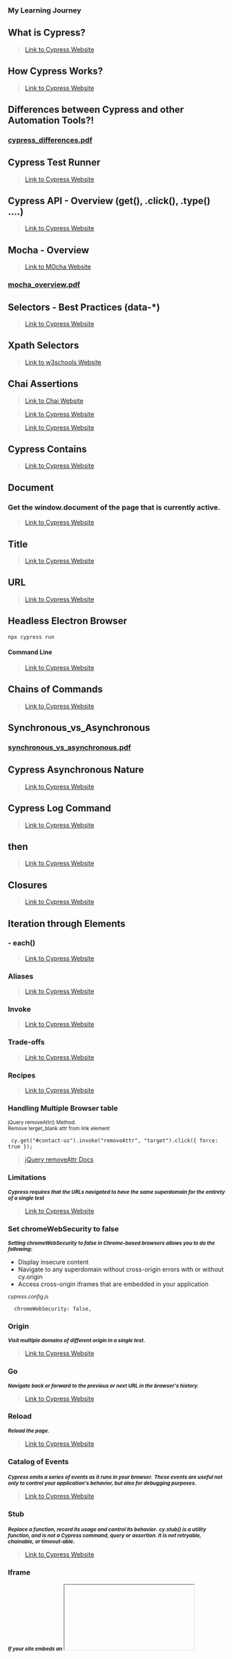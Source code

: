 <!-- @format -->

### My Learning Journey

## What is Cypress?

> [Link to Cypress Website](https://www.cypress.io/app#browser_testing)

## How Cypress Works?

> [Link to Cypress Website](https://www.cypress.io/how-it-works)

## Differences between Cypress and other Automation Tools?!

### [cypress_differences.pdf](https://github.com/alex197925/cypress-test-website/files/14050846/cypress_differences.pdf)

## Cypress Test Runner

> [Link to Cypress Website](https://doccypress.io/guides/core-concepts/cypress-app)

## Cypress API - Overview (get(), .click(), .type() ....)

> [Link to Cypress Website](https://docs.cypress.io/api/table-of-contents/)

## Mocha - Overview

> [Link to MOcha Website](https://mochajs.org/)

### [mocha_overview.pdf](https://github.com/alex197925/cypress-test-website/files/14050923/mocha_overview.pdf)

## Selectors - Best Practices (data-\*)

> [Link to Cypress Website](https://docs.cypress.io/guides/references/best-practices)

## Xpath Selectors

> [Link to w3schools Website](https://www.w3schools.com/xml/xpath_syntax.asp)

## Chai Assertions

> [Link to Chai Website](https://www.chaijs.com/)

> [Link to Cypress Website](https://docs.cypress.io/guides/references/assertions#Adding-New-Assertions)

> [Link to Cypress Website](https://docs.cypress.io/guides/references/assertions#Chai-jQuery)

## Cypress Contains

> [Link to Cypress Website](https://docs.cypress.io/api/commands/contains#Syntax)

## Document

### Get the window.document of the page that is currently active.

> [Link to Cypress Website](https://docs.cypress.io/api/commands/document#Syntax)

## Title

> [Link to Cypress Website](https://docs.cypress.io/api/commands/title#Syntax)

## URL

> [Link to Cypress Website](https://docs.cypress.io/api/commands/url#Syntax)

## Headless Electron Browser

```
npx cypress run
```

#### Command Line

> [Link to Cypress Website](https://docs.cypress.io/guides/guides/command-line)

## Chains of Commands

> [Link to Cypress Website](https://docs.cypress.io/guides/core-concepts/introduction-to-cypress#Chains-of-Commands)

## Synchronous_vs_Asynchronous

### [synchronous_vs_asynchronous.pdf](https://github.com/alex197925/cypress-test-website/files/14082974/synchronous_vs_asynchronous.pdf)

## Cypress Asynchronous Nature

> [Link to Cypress Website](https://docs.cypress.io/guides/core-concepts/introduction-to-cypress#Commands-Are-Asynchronous)

## Cypress Log Command

> [Link to Cypress Website](https://docs.cypress.io/api/commands/log)

## then

> [Link to Cypress Website](https://docs.cypress.io/api/commands/then)

## Closures

> [Link to Cypress Website](https://docs.cypress.io/guides/core-concepts/variables-and-aliases#Closures)

## Iteration through Elements

### - each()

> [Link to Cypress Website](https://docs.cypress.io/api/commands/each#Examples)

### Aliases

> [Link to Cypress Website](https://docs.cypress.io/guides/core-concepts/variables-and-aliases#Aliases)

### Invoke

> [Link to Cypress Website](https://docs.cypress.io/api/commands/invoke#Syntax)

### Trade-offs

> [Link to Cypress Website](https://docs.cypress.io/guides/references/trade-offs#Permanent-trade-offs-1)

### Recipes

> [Link to Cypress Website](https://docs.cypress.io/examples/recipes/#Fundamentals)

### Handling Multiple Browser table

<small>jQuery removeAttr() Method.</small><br>
<small>Remove terget_blank attr from link element</small>

```
 cy.get("#contact-us").invoke("removeAttr", "target").click({ force: true });
```

> [jQuery removeAttr Docs](https://www.w3schools.com/jquery/html_removeattr.asp)

### Limitations

<small> **_Cypress requires that the URLs navigated to have the same superdomain for the entirety of a single test_**</small>

> [Link to Cypress Website](https://docs.cypress.io/guides/guides/web-security#Limitations)

### Set chromeWebSecurity to false

<small> **_Setting chromeWebSecurity to false in Chrome-based browsers allows you to do the following:_**</small>

- Display insecure content
- Navigate to any superdomain without cross-origin errors with or without cy.origin
- Access cross-origin iframes that are embedded in your application

<small> <em>cypress.config.js</em> </small>

```
  chromeWebSecurity: false,

```

### Origin

<small> **_Visit multiple domains of different origin in a single test._**</small>

> [Link to Cypress Website](https://docs.cypress.io/api/commands/origin#__docusaurus_skipToContent_fallback)

### Go

<small> **_Navigate back or forward to the previous or next URL in the browser's history._**</small>

> [Link to Cypress Website](https://docs.cypress.io/api/commands/go#Syntax)

### Reload

<small> **_Reload the page._**</small>

> [Link to Cypress Website](https://docs.cypress.io/api/commands/reload)

### Catalog of Events

<small> **_Cypress emits a series of events as it runs in your browser._**</small>
<small> **_These events are useful not only to control your application's behavior, but also for debugging purposes._**</small>

> [Link to Cypress Website](https://docs.cypress.io/api/cypress-api/catalog-of-events#Event-Types)

### Stub

<small>**_Replace a function, record its usage and control its behavior._**</small>
<small>**_cy.stub() is a utility function, and is not a Cypress command, query or assertion. It is not retryable, chainable, or timeout-able._**</small>

> [Link to Cypress Website](https://docs.cypress.io/api/commands/stub#Syntax)

### Iframe

<small>**_If your site embeds an <iframe> that is a cross-origin frame,_**</small>
<small>**_Cypress will not be able to automate or communicate with this <iframe>._**</small>

> [Link to Cypress Website](https://docs.cypress.io/guides/guides/web-security#Cross-origin-iframes)

### Check

<small>**_Check checkbox(es) or radio(s)._**</small>

> [Link to Cypress Website](https://docs.cypress.io/api/commands/check#Syntax)

### Uncheck

<small>**_Uncheck checkbox(es)._**</small>

> [Link to Cypress Website](https://docs.cypress.io/api/commands/uncheck)

### Trigger

<small>**_Trigger an event on a DOM element._**</small>

> [Link to Cypress Website](https://docs.cypress.io/api/commands/trigger#Syntax)

### Cypress Cheat Sheet (Traversing DOM Elements)

> [Link to Example Cypress Website](https://example.cypress.io/commands/traversal)

<small>**_.children(), .closest(), .eq() .......... _**</small>
